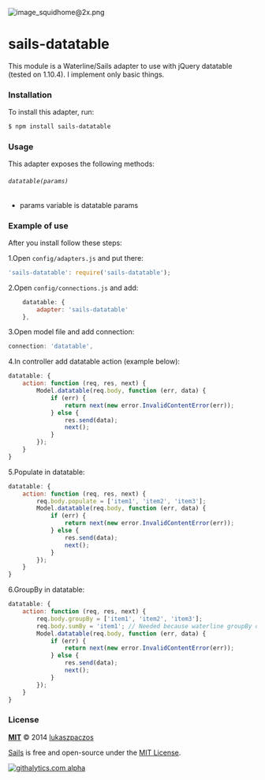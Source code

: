 ![image_squidhome@2x.png](http://i.imgur.com/RIvu9.png)

# sails-datatable

This module is a Waterline/Sails adapter to use with jQuery datatable (tested on 1.10.4). 
I implement only basic things.

### Installation

To install this adapter, run:

```sh
$ npm install sails-datatable
```

### Usage

This adapter exposes the following methods:

###### `datatable(params)`

+ params variable is datatable params

### Example of use

After you install follow these steps:

1.Open `config/adapters.js` and put there:
```javascript
'sails-datatable': require('sails-datatable');
```
2.Open `config/connections.js` and add:
```javascript
    datatable: {
        adapter: 'sails-datatable'
    },
```
3.Open model file and add connection:
```javascript
connection: 'datatable',
```
4.In controller add datatable action (example below):
```javascript
datatable: {
	action: function (req, res, next) {
		Model.datatable(req.body, function (err, data) {
			if (err) {
				return next(new error.InvalidContentError(err));
			} else {
				res.send(data);
				next();
			}
		});
	}
}
```
5.Populate in datatable:
```javascript
datatable: {
	action: function (req, res, next) {
		req.body.populate = ['item1', 'item2', 'item3'];
		Model.datatable(req.body, function (err, data) {
			if (err) {
				return next(new error.InvalidContentError(err));
			} else {
				res.send(data);
				next();
			}
		});
	}
}
```
6.GroupBy in datatable:
```javascript
datatable: {
	action: function (req, res, next) {
		req.body.groupBy = ['item1', 'item2', 'item3'];
		req.body.sumBy = 'item1'; // Needed because waterline groupBy only when have aggregation functions
		Model.datatable(req.body, function (err, data) {
			if (err) {
				return next(new error.InvalidContentError(err));
			} else {
				res.send(data);
				next();
			}
		});
	}
}
```
### License

**[MIT](./LICENSE)**
&copy; 2014 [lukaszpaczos](http://github.com/lukaszpaczos)

[Sails](http://sailsjs.org) is free and open-source under the [MIT License](http://sails.mit-license.org/).


[![githalytics.com alpha](https://cruel-carlota.pagodabox.com/8acf2fc2ca0aca8a3018e355ad776ed7 "githalytics.com")](http://githalytics.com/balderdashy/waterline-datatable/README.md)


